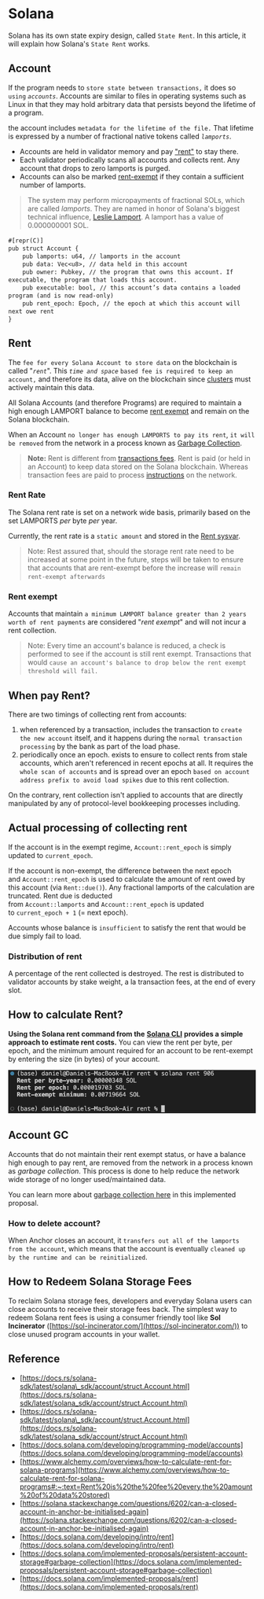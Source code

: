 # Solana

Solana has its own state expiry design, called `State Rent`. In this article, it will explain how Solana's `State Rent` works.

## Account

If the program needs to `store state between transactions,` it does so `using` _`accounts`_. Accounts are similar to files in operating systems such as Linux in that they may hold arbitrary data that persists beyond the lifetime of a program.

  

the account includes `metadata for the lifetime of the file.` That lifetime is expressed by a number of fractional native tokens called _`lamports`_.

*   Accounts are held in validator memory and pay ["rent"](https://docs.solana.com/developing/programming-model/accounts#rent) to stay there.
*   Each validator periodically scans all accounts and collects rent. Any account that drops to zero lamports is purged.
*   Accounts can also be marked [rent-exempt](https://docs.solana.com/developing/programming-model/accounts#rent-exemption) if they contain a sufficient number of lamports.

> The system may perform micropayments of fractional SOLs, which are called _lamports_. They are named in honor of Solana's biggest technical influence, [Leslie Lamport](https://en.wikipedia.org/wiki/Leslie_Lamport). A lamport has a value of 0.000000001 SOL.

  

```plain
#[repr(C)]
pub struct Account {
    pub lamports: u64, // lamports in the account
    pub data: Vec<u8>, // data held in this account
    pub owner: Pubkey, // the program that owns this account. If executable, the program that loads this account.
    pub executable: bool, // this account’s data contains a loaded program (and is now read-only)
    pub rent_epoch: Epoch, // the epoch at which this account will next owe rent
}
```

## Rent

The `fee for every Solana Account to store data` on the blockchain is called "_`rent`_". This _`time and space`_ `based fee is required to keep an account,` and therefore its data, alive on the blockchain since [clusters](https://docs.solana.com/cluster/overview) must actively maintain this data.

  

All Solana Accounts (and therefore Programs) are required to maintain a high enough LAMPORT balance to become [rent exempt](https://docs.solana.com/developing/intro/rent#rent-exempt) and remain on the Solana blockchain.

  

When an Account `no longer has enough LAMPORTS to pay its rent`, `it will be removed` from the network in a process known as [Garbage Collection](https://docs.solana.com/developing/intro/rent#garbage-collection).

  

> **Note:** Rent is different from [transactions fees](https://docs.solana.com/transaction_fees). Rent is paid (or held in an Account) to keep data stored on the Solana blockchain. Whereas transaction fees are paid to process [instructions](https://docs.solana.com/developing/programming-model/transactions#instructions) on the network.

  

### Rent Rate

The Solana rent rate is set on a network wide basis, primarily based on the set LAMPORTS _per_ byte _per_ year.

  

Currently, the rent rate is a `static amount` and stored in the [Rent sysvar](https://docs.solana.com/developing/runtime-facilities/sysvars#rent).

  

> Note: Rest assured that, should the storage rent rate need to be increased at some point in the future, steps will be taken to ensure that accounts that are rent-exempt before the increase will `remain rent-exempt afterwards`

  

### Rent exempt

Accounts that maintain `a minimum LAMPORT balance greater than 2 years worth of rent payments` are considered "_rent exempt_" and will not incur a rent collection.

  

> Note: Every time an account's balance is reduced, a check is performed to see if the account is still rent exempt. Transactions that would `cause an account's balance to drop below the rent exempt threshold will fail.`

  

## When pay Rent?

There are two timings of collecting rent from accounts: 

1. when referenced by a transaction, includes the transaction to `create the new account` itself, and it happens during the `normal transaction processing` by the bank as part of the load phase.
2. periodically once an epoch. exists to ensure to collect rents from stale accounts, which aren't referenced in recent epochs at all. It requires the `whole scan of accounts` and is spread over an epoch `based on account address prefix to avoid load spikes` due to this rent collection.

  

On the contrary, rent collection isn't applied to accounts that are directly manipulated by any of protocol-level bookkeeping processes including.

  

## Actual processing of collecting rent

If the account is in the exempt regime, `Account::rent_epoch` is simply updated to `current_epoch`.

  

If the account is non-exempt, the difference between the next epoch and `Account::rent_epoch` is used to calculate the amount of rent owed by this account (via `Rent::due()`). Any fractional lamports of the calculation are truncated. Rent due is deducted from `Account::lamports` and `Account::rent_epoch` is updated to `current_epoch + 1` (= next epoch).

  

Accounts whose balance is `insufficient` to satisfy the rent that would be due simply fail to load.

  

### Distribution of rent

A percentage of the rent collected is destroyed. The rest is distributed to validator accounts by stake weight, a la transaction fees, at the end of every slot.

  

## How to calculate Rent?

**Using the Solana rent command from the** [**Solana CLI**](https://docs.alchemy.com/docs/how-to-setup-your-solana-development-environment) **provides a simple approach to estimate rent costs.** You can view the rent per byte, per epoch, and the minimum amount required for an account to be rent-exempt by entering the size (in bytes) of your account.

![](assets/solana-rent-calculation.png)

  

## Account GC

Accounts that do not maintain their rent exempt status, or have a balance high enough to pay rent, are removed from the network in a process known as _garbage collection_. This process is done to help reduce the network wide storage of no longer used/maintained data.

  

You can learn more about [garbage collection here](https://docs.solana.com/implemented-proposals/persistent-account-storage#garbage-collection) in this implemented proposal.

  

### How to delete account?

When Anchor closes an account, it `transfers out all of the lamports from the account`, which means that the account is eventually `cleaned up by the runtime and can be reinitialized`.

  

## **How to Redeem Solana Storage Fees**

To reclaim Solana storage fees, developers and everyday Solana users can close accounts to receive their storage fees back. The simplest way to redeem Solana rent fees is using a consumer friendly tool like **Sol Incinerator** ([https://sol-incinerator.com/](https://sol-incinerator.com/)) to close unused program accounts in your wallet.

  

## Reference

*   [https://docs.rs/solana-sdk/latest/solana\_sdk/account/struct.Account.html](https://docs.rs/solana-sdk/latest/solana_sdk/account/struct.Account.html)
*   [https://docs.rs/solana-sdk/latest/solana\_sdk/account/struct.Account.html](https://docs.rs/solana-sdk/latest/solana_sdk/account/struct.Account.html)
*   [https://docs.solana.com/developing/programming-model/accounts](https://docs.solana.com/developing/programming-model/accounts)
*   [https://www.alchemy.com/overviews/how-to-calculate-rent-for-solana-programs](https://www.alchemy.com/overviews/how-to-calculate-rent-for-solana-programs#:~:text=Rent%20is%20the%20fee%20every,the%20amount%20of%20data%20stored)
*   [https://solana.stackexchange.com/questions/6202/can-a-closed-account-in-anchor-be-initialised-again](https://solana.stackexchange.com/questions/6202/can-a-closed-account-in-anchor-be-initialised-again)
*   [https://docs.solana.com/developing/intro/rent](https://docs.solana.com/developing/intro/rent)
*   [https://docs.solana.com/implemented-proposals/persistent-account-storage#garbage-collection](https://docs.solana.com/implemented-proposals/persistent-account-storage#garbage-collection)
*   [https://docs.solana.com/implemented-proposals/rent](https://docs.solana.com/implemented-proposals/rent)
